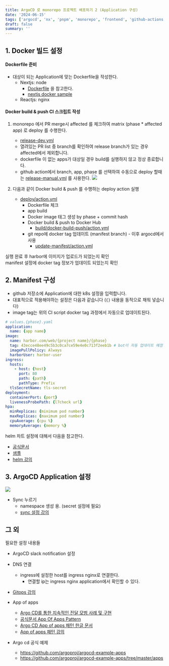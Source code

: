 ```yaml
---
title: ArgoCD 로 monorepo 프로젝트 배포하기 2 (Application 구성)
date: '2024-06-15'
tags: ['argocd', 'nx', 'pnpm', 'monorepo', 'frontend', 'github-actions', 'ci', 'cd', 'k8s']
draft: false
summary: ''
---
```


## 1. Docker 빌드 설정

#### Dockerfile 준비

* 대상이 되는 Application에 맞는 Dockerfile을 작성한다.
  * Nextjs: node 
    * [Dockerfile](https://github.com/minsgiman/nx-shops/blob/develop/apps/cart/Dockerfile) 을 참고한다.
    * [nextjs docker sample](https://github.com/vercel/next.js/blob/canary/examples/with-docker/Dockerfile)
  * Reactjs: nginx

#### Docker build & push CI 스크립트 작성 

1. monorepo 에서 PR merge시 affected 를 체크하여 matrix (phase * affected app) 로 deploy 를 수행한다.
    * [release-dev.yml](https://github.com/minsgiman/nx-shops/blob/develop/.github/workflows/release-dev.yml)
    * 열려있는 PR list 중 branch를 확인하여 release branch가 있는 경우 affected에서 제외합니다.
    * dockerfile 이 없는 apps가 대상일 경우 build를 실행하지 않고 정상 종료합니다.
    * github action에서 branch, app, phase 를 선택하여 수동으로 deploy 할때는 [release-manual.yml](https://github.com/minsgiman/nx-shops/blob/develop/.github/workflows/release-manual.yml) 를 사용한다.
        <img src="/static/images/manual-workflow.png" />

2. 다음과 같이 Docker build & push 를 수행하는 deploy action 실행
    * [deploy/action.yml](https://github.com/minsgiman/nx-shops/blob/develop/.github/actions/deploy/action.yml)
      * Dockerfile 체크
      * app build
      * Docker image 태그 생성 by phase + commit hash
      * Docker build & push to Docker Hub
        * [build/docker-build-push/action.yml](https://github.com/minsgiman/nx-shops/blob/develop/.github/actions/build/docker-build-push/action.yml)
      * git repo에 docker tag 업데이트 (manifest branch) - 이후 argocd에서 사용
        * [update-manifest/action.yml](https://github.com/minsgiman/nx-shops/blob/develop/.github/actions/update-manifest/action.yml)

실행 완료 후 harbor에 이미지가 업로드가 되었는지 확인 <br />
manifest 설정에 docker tag 정보가 업데이트 되었는지 확인

## 2. Manifest 구성

* github 저장소에 Application에 대한 k8s 설정을 입력합니다.
* 대표적으로 적용해야하는 설정은 다음과 같습니다 (`{}` 내용을 동적으로 채워 넣습니다)
* image tag는 위의 CI script docker tag 과정에서 자동으로 업데이트된다.

```yaml
# values.{phase}.yaml
application:
  name: {app name}
image:
  name: harbor.com/web/{project name}/{phase}
  tag: 43ecce48ee49c5b3c0ca7ce59e4e0c713f2eeb1b # bot이 자동 업데이트 예정
  imagePullPolicy: Always
  harborUser: harbor-user
ingress:
  hosts:
    - host: {host}
      port: 80
      path: {path}
      pathType: Prefix
  tlsSecretName: tls-secret
deployment:
  containerPort: {port}
  livenessProbePath: {l7check url}
hpa:
  minReplicas: {minimum pod number}
  maxReplicas: {maximum pod number}
  cpuAverage: {cpu %}
  memoryAverage: {memory %}
```

helm 차트 설정에 대해서 다음을 참고한다.

* [공식문서](https://helm.sh/docs/topics/charts/#the-chart-file-structure)
* [샘플](https://github.com/minsgiman/nx-shops/tree/develop/manifest/application) 
* [helm 강의](https://malwareanalysis.tistory.com/193)

## 3. ArgoCD Application 설정

<img src="/static/images/argocd-application.png" />

* Sync 누르기
  * namespace 생성 용. (secret 설정에 필요)
  * [sync 설정 강의](https://malwareanalysis.tistory.com/408)

## 그 외

필요한 설정 내용들 

* ArgoCD slack notification 설정
* DNS 연결
  * ingress에 설정한 host를 ingress nginx로 연결한다.
    * 연결할 ip는 ingress nginx application에서 확인할 수 있다.
* [Gitops 강의](https://www.youtube.com/watch?v=kXUmcMoCo5o)
* App of apps 
  * [Argo CD를 통한 지속적인 전달 모범 사례 및 구현](https://blog.cybozu.io/entry/2019/11/21/100000)
  * [공식문서 App Of Apps Pattern](https://argo-cd.readthedocs.io/en/stable/operator-manual/cluster-bootstrapping/#app-of-apps-pattern)
  * [Argo CD App of apps 패턴 한글 문서](https://www.gomgomshrimp.com/posts/argocd/app-of-apps)
  * [App of apps 패턴 강의](https://www.youtube.com/watch?v=1_lUTXwJExw)

* Argo cd 공식 예제
  * https://github.com/argoproj/argocd-example-apps
  * https://github.com/argoproj/argocd-example-apps/tree/master/apps

